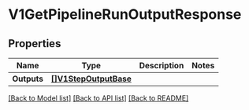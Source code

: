 # V1GetPipelineRunOutputResponse

## Properties

Name | Type | Description | Notes
------------ | ------------- | ------------- | -------------
**Outputs** | [**[]V1StepOutputBase**](V1StepOutputBase.md) |  | 

[[Back to Model list]](../README.md#documentation-for-models) [[Back to API list]](../README.md#documentation-for-api-endpoints) [[Back to README]](../README.md)


